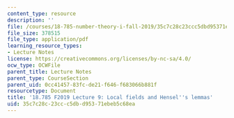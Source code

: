 ```yaml
---
content_type: resource
description: ''
file: /courses/18-785-number-theory-i-fall-2019/35c7c28c23ccc5dbd95371ebeb5c68ea_MIT18_785F19_lec9.pdf
file_size: 378515
file_type: application/pdf
learning_resource_types:
- Lecture Notes
license: https://creativecommons.org/licenses/by-nc-sa/4.0/
ocw_type: OCWFile
parent_title: Lecture Notes
parent_type: CourseSection
parent_uid: 0cc41457-83fc-de21-f646-f683066b881f
resourcetype: Document
title: '18.785 F2019 Lecture 9: Local fields and Hensel''s lemmas'
uid: 35c7c28c-23cc-c5db-d953-71ebeb5c68ea
---
```

